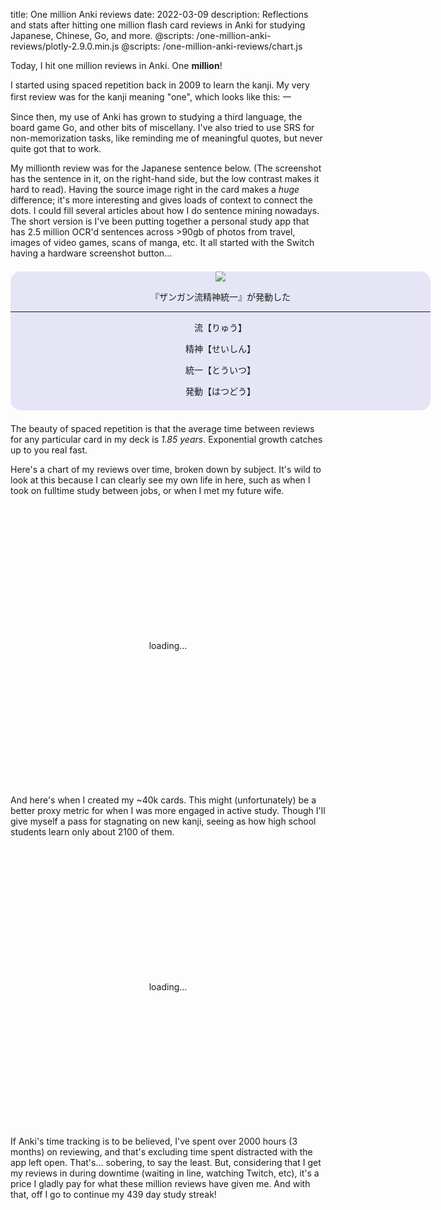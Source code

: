 title: One million Anki reviews
date: 2022-03-09
description: Reflections and stats after hitting one million flash card reviews in Anki for studying Japanese, Chinese, Go, and more.
@scripts: /one-million-anki-reviews/plotly-2.9.0.min.js
@scripts: /one-million-anki-reviews/chart.js

<style>
div.plotly-notifier {
  visibility: hidden;
}
div.chart,
div.chart>div {
  height: 450px;
}
div.chart .js-plotly-plot .plotly .cursor-pointer {
  cursor: crosshair;
}
.card {
  text-align: center;
  margin: 1.5em auto;
  width: 42rem;
  overflow: hidden;
  padding-bottom: 0.5em;
  border-radius: 16px;
}
.card {
  background: rgb(229, 229, 245);
}
@media (prefers-color-scheme: dark) {
  .card {
    background: rgb(33, 34, 42);
  }
}
#content .card p {
  margin-top: 0;
  margin-bottom: 0;
}
#content .card img {
  height: calc((2160 / 3840) * 42rem);
  background-color: rgb(104, 144, 124);
  border-radius: 0;
}
.chart .loading {
  display: flex;
  justify-content: center;
  align-items: center;
}
@media all and (max-width: 47.826em) {
  .card {
    width: 100vw;
    border-radius: 0;
  }
  .card hr {
    width: 80vw;
  }
  #content .card img {
    max-width: none;
    width: 100vw;
    height: calc((2160 / 3840) * 100vw);
    margin-left: 0;
    margin-right: 0;
    padding-left: 0;
    padding-right: 0;
  }
}
</style>

Today, I hit one million reviews in Anki. One **million**!

I started using spaced repetition back in 2009 to learn the kanji. My very first review was for the kanji meaning "one", which looks like <span class="hang">this: 一</span>

Since then, my use of Anki has grown to studying a third language, the board game Go, and other bits of miscellany. I've also tried to use SRS for non-memorization tasks, like reminding me of meaningful quotes, but never quite got that to work.

My millionth review was for the Japanese sentence below. (The screenshot has the sentence in it, on the right-hand side, but the low contrast makes it hard to read). Having the source image right in the card makes a _huge_ difference; it's more interesting and gives loads of context to connect the dots. I could fill several articles about how I do sentence mining nowadays. The short version is I've been putting together a personal study app that has 2.5 million OCR'd sentences across &gt;90gb of photos from travel, images of video games, scans of manga, etc. It all started with the Switch having a hardware screenshot button…

<div class="card">
  <img src="https://shawn.dev/one-million-anki-reviews/ff7r.jpg" />
  <p>『ザンガン流精神統一』が発動した</p>
  <hr />
  <p>流【りゅう】</p>
  <p>精神【せいしん】</p>
  <p>統一【とういつ】</p>
  <p>発動【はつどう】</p>
</div>

The beauty of spaced repetition is that the average time between reviews for any particular card in my deck is _1.85 years_. Exponential growth catches up to you real fast.

Here's a chart of my reviews over time, broken down by subject. It's wild to look at this because I can clearly see my own life in here, such as when I took on fulltime study between jobs, or when I met my future wife.

<div class="chart"><div class="loading" id="revs">loading…</div></div>

And here's when I created my ~40k cards. This might (unfortunately) be a better proxy metric for when I was more engaged in active study. Though I'll give myself a pass for stagnating on new kanji, seeing as how high school students learn only about 2100 of them.

<div class="chart"><div class="loading" id="cards">loading…</div></div>

If Anki's time tracking is to be believed, I've spent over 2000 hours (3 months) on reviewing, and that's excluding time spent distracted with the app left open. That's… sobering, to say the least. But, considering that I get my reviews in during downtime (waiting in line, watching Twitch, etc), it's a price I gladly pay for what these million reviews have given me. And with that, off I go to continue my 439 day study streak!
